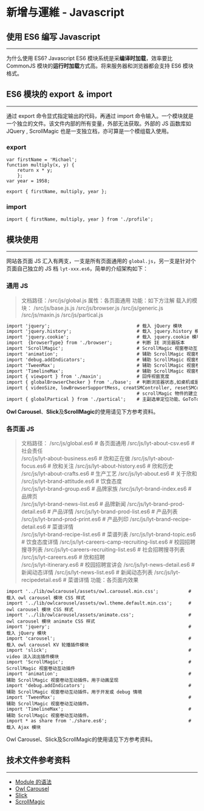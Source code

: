 # 新增与運維 - Javascript

## 使用 ES6 编写 Javascript 
---
为什么使用 ES6? Javascript ES6 模块系统是采**编译时加载**，效率要比 CommonJS 模块的**运行时加载**方式高。将来服务器和浏览器都会支持 ES6 模块格式。

## ES6 模块的 export ＆ import
---

通过 export 命令显式指定输出的代码，再通过 import 命令输入。一个模块就是一个独立的文件。该文件内部的所有变量，外部无法获取。外部的 JS 函数库如 JQuery , ScrollMagic 也是一支独立档，亦可算是一个模组载入使用。

### export

```
var firstName = 'Michael';
function multiply(x, y) {
    return x * y;
    };
var year = 1958;

export { firstName, multiply, year };
```

### import

```
import { firstName, multiply, year } from './profile';
```

## 模块使用
---

网站各页面 JS 汇入有两支，一支是所有页面通用的 `global.js`，另一支是针对个页面自己独立的 JS 档 `lyt-xxx.es6`，简单的介绍架构如下：

### 通用 JS

> 文档路径：/src/js/global.js
> 属性：各页面通用
> 功能：如下方注解
> 载入的模块：
> /src/js/base.js.js
> /src/js/browser.js
> /src/js/generic.js
> /src/js/maxin.js
> /src/js/partical.js

```markdown
import 'jquery';                                # 载入 jQuery 模块
import 'jquery.history';                        # 载入 jquery.history 模块
import 'jquery.cookie';                         # 载入 jquery.cookie 模块，用於提示使用者更新浏览器版本
import  {browserType} from './browser';         # 判断 IE 浏览器版本
import 'ScrollMagic';                           # ScrollMagic 视窗卷动互动插件
import 'animation';                             # 辅助 ScrollMagic 视窗卷动互动插件。用于动画呈现
import 'debug.addIndicators';                   # 辅助 ScrollMagic 视窗卷动互动插件。用于开发或 debug 情境
import 'TweenMax';                              # 辅助 ScrollMagic 视窗卷动互动插件。
import 'TimelineMax';                           # 辅助 ScrollMagic 视窗卷动互动插件。
import { viewport } from './maxin';             # 回传视窗宽度
import { globalBrowserChecker } from './base';  # 判断浏览器状态,如桌机或是手机、是否为 IE8、是否为 modern browser、是否支援 Flash
import { videoSize, lowBrowserSupportMess, creatSMController, resetSMController, globalReset } from './generic';                                    
                                                # scrollMagic 物件的建立与移除、alert 安装 flash 提示、alert 更新浏览器提示
import { globalPartical } from './partical';    # 主副选单定位功能、GoToTop 功能、手机汉堡选单呈现、页面 loading 时淡出、

```

**Owl Carousel**、**Slick**及**ScrollMagic**的使用请见下方参考资料。


### 各页面 JS

> 文档路径：
> /src/js/global.es6                              # 各页面通用
> /src/js/lyt-about-csv.es6                       # 社会责任  
> /src/js/lyt-about-business.es6                  # 欣和正在做
> /src/js/lyt-about-focus.es6                     # 欣和关注
> /src/js/lyt-about-history.es6                   # 欣和历史
> /src/js/lyt-about-crafts.es6                    # 生产工艺
> /src/js/lyt-about.es6                           # 关于欣和
> /src/js/lyt-brand-attitude.es6                  # 饮食态度  
> /src/js/lyt-brand-group.es6                     # 品牌家族
> /src/js/lyt-brand-index.es6                     # 品牌页   
> /src/js/lyt-brand-news-list.es6                 # 品牌新闻
> /src/js/lyt-brand-prod-detail.es6               # 产品详情
> /src/js/lyt-brand-prod-list.es6                 # 产品列表    
> /src/js/lyt-brand-prod-print.es6                # 产品列印
> /src/js/lyt-brand-recipe-detail.es6             # 菜谱详情   
> /src/js/lyt-brand-recipe-list.es6               # 菜谱列表 
> /src/js/lyt-brand-topic.es6                     # 饮食态度详情
> /src/js/lyt-careers-camp-recruiting-list.es6    # 校园招聘搜寻列表
> /src/js/lyt-careers-recruiting-list.es6         # 社会招聘搜寻列表
> /src/js/lyt-careers.es6                         # 欣和招聘  
> /src/js/lyt-itinerary.es6                       # 校园招聘宣讲会
> /src/js/lyt-news-detail.es6                     # 新闻动态详情
> /src/js/lyt-news-list.es6                       # 新闻动态列表
> /src/js/lyt-recipedetail.es6                    # 菜谱详情
> 功能：各页面内效果

```
import '../lib/owlcarousel/assets/owl.carousel.min.css';           # 载入 owl carousel 模块 CSS 样式
import '../lib/owlcarousel/assets/owl.theme.default.min.css';      # owl carousel 模块 CSS 样式
import '../lib/owlcarousel/assets/animate.css';                    # owl carousel 模块 animate CSS 样式
import 'jquery';                                                   # 载入 jQuery 模块
import 'carousel';                                                 # 载入 owl carousel KV 轮播插件模块
import 'slick';                                                    # video 淡入淡出插件模块  
import 'ScrollMagic';                                              # ScrollMagic 视窗卷动互动插件
import 'animation';                                                # 辅助 ScrollMagic 视窗卷动互动插件。用于动画呈现
import 'debug.addIndicators';                                      # 辅助 ScrollMagic 视窗卷动互动插件。用于开发或 debug 情境
import 'TweenMax';                                                 # 辅助 ScrollMagic 视窗卷动互动插件。
import 'TimelineMax';                                              # 辅助 ScrollMagic 视窗卷动互动插件。
import * as share from './share.es6';                              # 载入 Ajax 模块

```
Owl Carousel、Slick及ScrollMagic的使用请见下方参考资料。


## 技术文件参考资料
---

- [Module 的语法](http://es6.ruanyifeng.com/#docs/module)
- [Owl Carousel](https://owlcarousel2.github.io/OwlCarousel2/)
- [Slick](http://kenwheeler.github.io/slick/)
- [ScrollMagic](http://scrollmagic.io/)
